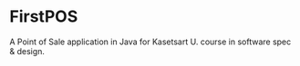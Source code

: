 FirstPOS
========

A Point of Sale application in Java for Kasetsart U. course in software spec &amp; design.